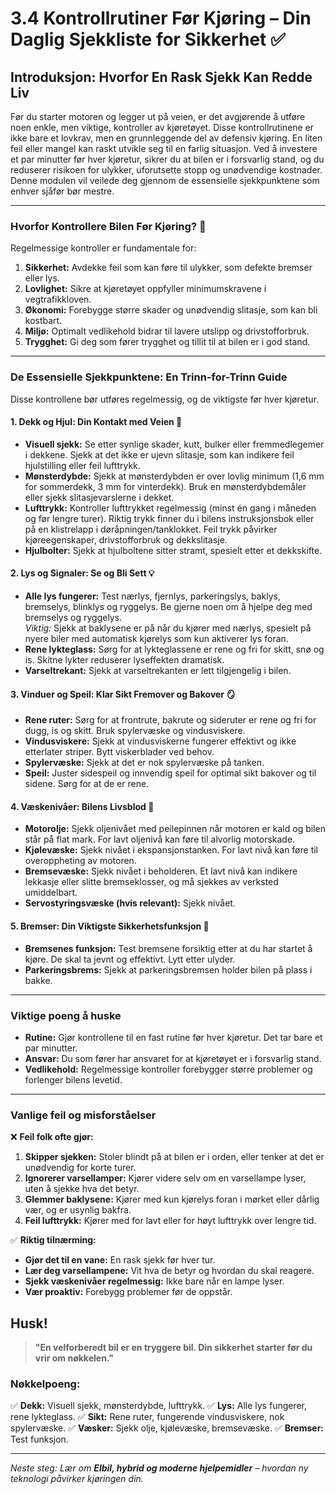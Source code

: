 # 3.4 Kontrollrutiner Før Kjøring – Din Daglig Sjekkliste for Sikkerhet ✅

## Introduksjon: Hvorfor En Rask Sjekk Kan Redde Liv

Før du starter motoren og legger ut på veien, er det avgjørende å utføre noen enkle, men viktige, kontroller av kjøretøyet. Disse kontrollrutinene er ikke bare et lovkrav, men en grunnleggende del av defensiv kjøring. En liten feil eller mangel kan raskt utvikle seg til en farlig situasjon. Ved å investere et par minutter før hver kjøretur, sikrer du at bilen er i forsvarlig stand, og du reduserer risikoen for ulykker, uforutsette stopp og unødvendige kostnader. Denne modulen vil veilede deg gjennom de essensielle sjekkpunktene som enhver sjåfør bør mestre.

---

### Hvorfor Kontrollere Bilen Før Kjøring? 🤔

Regelmessige kontroller er fundamentale for:

1.  **Sikkerhet:** Avdekke feil som kan føre til ulykker, som defekte bremser eller lys.
2.  **Lovlighet:** Sikre at kjøretøyet oppfyller minimumskravene i vegtrafikkloven.
3.  **Økonomi:** Forebygge større skader og unødvendig slitasje, som kan bli kostbart.
4.  **Miljø:** Optimalt vedlikehold bidrar til lavere utslipp og drivstofforbruk.
5.  **Trygghet:** Gi deg som fører trygghet og tillit til at bilen er i god stand.

---

### De Essensielle Sjekkpunktene: En Trinn-for-Trinn Guide

Disse kontrollene bør utføres regelmessig, og de viktigste før hver kjøretur.

#### 1. **Dekk og Hjul: Din Kontakt med Veien 🛞**

-   **Visuell sjekk:** Se etter synlige skader, kutt, bulker eller fremmedlegemer i dekkene. Sjekk at det ikke er ujevn slitasje, som kan indikere feil hjulstilling eller feil lufttrykk.
-   **Mønsterdybde:** Sjekk at mønsterdybden er over lovlig minimum (1,6 mm for sommerdekk, 3 mm for vinterdekk). Bruk en mønsterdybdemåler eller sjekk slitasjevarslerne i dekket.
-   **Lufttrykk:** Kontroller lufttrykket regelmessig (minst én gang i måneden og før lengre turer). Riktig trykk finner du i bilens instruksjonsbok eller på en klistrelapp i døråpningen/tanklokket. Feil trykk påvirker kjøreegenskaper, drivstofforbruk og dekkslitasje.
-   **Hjulbolter:** Sjekk at hjulboltene sitter stramt, spesielt etter et dekkskifte.

#### 2. **Lys og Signaler: Se og Bli Sett 💡**

-   **Alle lys fungerer:** Test nærlys, fjernlys, parkeringslys, baklys, bremselys, blinklys og ryggelys. Be gjerne noen om å hjelpe deg med bremselys og ryggelys.  
    *Viktig:* Sjekk at baklysene er på når du kjører med nærlys, spesielt på nyere biler med automatisk kjørelys som kun aktiverer lys foran.
-   **Rene lykteglass:** Sørg for at lykteglassene er rene og fri for skitt, snø og is. Skitne lykter reduserer lyseffekten dramatisk.
-   **Varseltrekant:** Sjekk at varseltrekanten er lett tilgjengelig i bilen.

#### 3. **Vinduer og Speil: Klar Sikt Fremover og Bakover 🪞**

-   **Rene ruter:** Sørg for at frontrute, bakrute og sideruter er rene og fri for dugg, is og skitt. Bruk spylervæske og vindusviskere.
-   **Vindusviskere:** Sjekk at vindusviskerne fungerer effektivt og ikke etterlater striper. Bytt viskerblader ved behov.
-   **Spylervæske:** Sjekk at det er nok spylervæske på tanken.
-   **Speil:** Juster sidespeil og innvendig speil for optimal sikt bakover og til sidene. Sørg for at de er rene.

#### 4. **Væskenivåer: Bilens Livsblod 🧪**

-   **Motorolje:** Sjekk oljenivået med peilepinnen når motoren er kald og bilen står på flat mark. For lavt oljenivå kan føre til alvorlig motorskade.
-   **Kjølevæske:** Sjekk nivået i ekspansjonstanken. For lavt nivå kan føre til overoppheting av motoren.
-   **Bremsevæske:** Sjekk nivået i beholderen. Et lavt nivå kan indikere lekkasje eller slitte bremseklosser, og må sjekkes av verksted umiddelbart.
-   **Servostyringsvæske (hvis relevant):** Sjekk nivået.

#### 5. **Bremser: Din Viktigste Sikkerhetsfunksjon 🛑**

-   **Bremsenes funksjon:** Test bremsene forsiktig etter at du har startet å kjøre. De skal ta jevnt og effektivt. Lytt etter ulyder.
-   **Parkeringsbrems:** Sjekk at parkeringsbremsen holder bilen på plass i bakke.

---

### Viktige poeng å huske

-   **Rutine:** Gjør kontrollene til en fast rutine før hver kjøretur. Det tar bare et par minutter.
-   **Ansvar:** Du som fører har ansvaret for at kjøretøyet er i forsvarlig stand.
-   **Vedlikehold:** Regelmessige kontroller forebygger større problemer og forlenger bilens levetid.

---

### Vanlige feil og misforståelser

❌ **Feil folk ofte gjør:**
1.  **Skipper sjekken:** Stoler blindt på at bilen er i orden, eller tenker at det er unødvendig for korte turer.
2.  **Ignorerer varsellamper:** Kjører videre selv om en varsellampe lyser, uten å sjekke hva det betyr.
3.  **Glemmer baklysene:** Kjører med kun kjørelys foran i mørket eller dårlig vær, og er usynlig bakfra.
4.  **Feil lufttrykk:** Kjører med for lavt eller for høyt lufttrykk over lengre tid.

✅ **Riktig tilnærming:**
-   **Gjør det til en vane:** En rask sjekk før hver tur.
-   **Lær deg varsellampene:** Vit hva de betyr og hvordan du skal reagere.
-   **Sjekk væskenivåer regelmessig:** Ikke bare når en lampe lyser.
-   **Vær proaktiv:** Forebygg problemer før de oppstår.

## Husk!

> **"En velforberedt bil er en tryggere bil. Din sikkerhet starter før du vrir om nøkkelen."**

### Nøkkelpoeng:
✅ **Dekk:** Visuell sjekk, mønsterdybde, lufttrykk.
✅ **Lys:** Alle lys fungerer, rene lykteglass.
✅ **Sikt:** Rene ruter, fungerende vindusviskere, nok spylervæske.
✅ **Væsker:** Sjekk olje, kjølevæske, bremsevæske.
✅ **Bremser:** Test funksjon.

---

*Neste steg: Lær om **Elbil, hybrid og moderne hjelpemidler** – hvordan ny teknologi påvirker kjøringen din.*